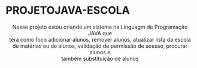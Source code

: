 # PROJETOJAVA-ESCOLA

<div align="center">Nesse projeto estou criando um sistema na Linguagm de Programação JAVA que<br>
                    terá como foco adicionar alunos, remover alunos, atualizar lista da escola<br>
                    de matérias ou de alunos, validação de permissão de acesso, procurar alunos e<br>
                    também substituição de alunos</div>
